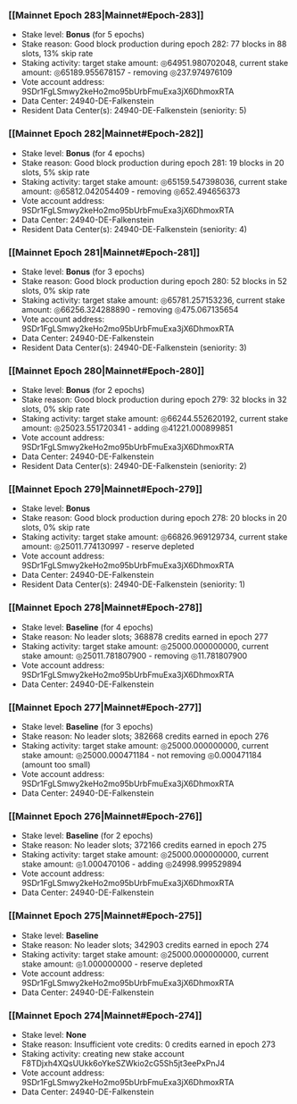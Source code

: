 ### [[Mainnet Epoch 283|Mainnet#Epoch-283]]
* Stake level: **Bonus** (for 5 epochs)
* Stake reason: Good block production during epoch 282: 77 blocks in 88 slots, 13% skip rate
* Staking activity: target stake amount: ◎64951.980702048, current stake amount: ◎65189.955678157 - removing ◎237.974976109
* Vote account address: 9SDr1FgLSmwy2keHo2mo95bUrbFmuExa3jX6DhmoxRTA
* Data Center: 24940-DE-Falkenstein
* Resident Data Center(s): 24940-DE-Falkenstein (seniority: 5)
### [[Mainnet Epoch 282|Mainnet#Epoch-282]]
* Stake level: **Bonus** (for 4 epochs)
* Stake reason: Good block production during epoch 281: 19 blocks in 20 slots, 5% skip rate
* Staking activity: target stake amount: ◎65159.547398036, current stake amount: ◎65812.042054409 - removing ◎652.494656373
* Vote account address: 9SDr1FgLSmwy2keHo2mo95bUrbFmuExa3jX6DhmoxRTA
* Data Center: 24940-DE-Falkenstein
* Resident Data Center(s): 24940-DE-Falkenstein (seniority: 4)
### [[Mainnet Epoch 281|Mainnet#Epoch-281]]
* Stake level: **Bonus** (for 3 epochs)
* Stake reason: Good block production during epoch 280: 52 blocks in 52 slots, 0% skip rate
* Staking activity: target stake amount: ◎65781.257153236, current stake amount: ◎66256.324288890 - removing ◎475.067135654
* Vote account address: 9SDr1FgLSmwy2keHo2mo95bUrbFmuExa3jX6DhmoxRTA
* Data Center: 24940-DE-Falkenstein
* Resident Data Center(s): 24940-DE-Falkenstein (seniority: 3)
### [[Mainnet Epoch 280|Mainnet#Epoch-280]]
* Stake level: **Bonus** (for 2 epochs)
* Stake reason: Good block production during epoch 279: 32 blocks in 32 slots, 0% skip rate
* Staking activity: target stake amount: ◎66244.552620192, current stake amount: ◎25023.551720341 - adding ◎41221.000899851
* Vote account address: 9SDr1FgLSmwy2keHo2mo95bUrbFmuExa3jX6DhmoxRTA
* Data Center: 24940-DE-Falkenstein
* Resident Data Center(s): 24940-DE-Falkenstein (seniority: 2)
### [[Mainnet Epoch 279|Mainnet#Epoch-279]]
* Stake level: **Bonus**
* Stake reason: Good block production during epoch 278: 20 blocks in 20 slots, 0% skip rate
* Staking activity: target stake amount: ◎66826.969129734, current stake amount: ◎25011.774130997 - reserve depleted
* Vote account address: 9SDr1FgLSmwy2keHo2mo95bUrbFmuExa3jX6DhmoxRTA
* Data Center: 24940-DE-Falkenstein
* Resident Data Center(s): 24940-DE-Falkenstein (seniority: 1)
### [[Mainnet Epoch 278|Mainnet#Epoch-278]]
* Stake level: **Baseline** (for 4 epochs)
* Stake reason: No leader slots; 368878 credits earned in epoch 277
* Staking activity: target stake amount: ◎25000.000000000, current stake amount: ◎25011.781807900 - removing ◎11.781807900
* Vote account address: 9SDr1FgLSmwy2keHo2mo95bUrbFmuExa3jX6DhmoxRTA
* Data Center: 24940-DE-Falkenstein
### [[Mainnet Epoch 277|Mainnet#Epoch-277]]
* Stake level: **Baseline** (for 3 epochs)
* Stake reason: No leader slots; 382668 credits earned in epoch 276
* Staking activity: target stake amount: ◎25000.000000000, current stake amount: ◎25000.000471184 - not removing ◎0.000471184 (amount too small)
* Vote account address: 9SDr1FgLSmwy2keHo2mo95bUrbFmuExa3jX6DhmoxRTA
* Data Center: 24940-DE-Falkenstein
### [[Mainnet Epoch 276|Mainnet#Epoch-276]]
* Stake level: **Baseline** (for 2 epochs)
* Stake reason: No leader slots; 372166 credits earned in epoch 275
* Staking activity: target stake amount: ◎25000.000000000, current stake amount: ◎1.000470106 - adding ◎24998.999529894
* Vote account address: 9SDr1FgLSmwy2keHo2mo95bUrbFmuExa3jX6DhmoxRTA
* Data Center: 24940-DE-Falkenstein
### [[Mainnet Epoch 275|Mainnet#Epoch-275]]
* Stake level: **Baseline**
* Stake reason: No leader slots; 342903 credits earned in epoch 274
* Staking activity: target stake amount: ◎25000.000000000, current stake amount: ◎1.000000000 - reserve depleted
* Vote account address: 9SDr1FgLSmwy2keHo2mo95bUrbFmuExa3jX6DhmoxRTA
* Data Center: 24940-DE-Falkenstein
### [[Mainnet Epoch 274|Mainnet#Epoch-274]]
* Stake level: **None**
* Stake reason: Insufficient vote credits: 0 credits earned in epoch 273
* Staking activity: creating new stake account F8TDjxh4XQsUUkk6oYkeSZWkio2cG5Sh5jt3eePxPnJ4
* Vote account address: 9SDr1FgLSmwy2keHo2mo95bUrbFmuExa3jX6DhmoxRTA
* Data Center: 24940-DE-Falkenstein